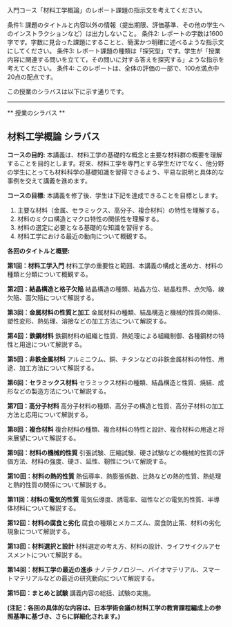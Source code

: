 入門コース「材料工学概論」のレポート課題の指示文を考えてください。

条件1: 課題のタイトルと内容以外の情報（提出期限、評価基準、その他の学生へのインストラクションなど）は出力しないこと。
条件2: レポートの字数は1600字です。字数に見合った課題にすることと、簡潔かつ明確に述べるような指示文にしてください。
条件3: レポート課題の種類は「探究型」です。学生が「授業内容に関連する問いを立てて，その問いに対する答えを探究する」ような指示を考えてください。
条件4: このレポートは、全体の評価の一部で、100点満点中20点の配点です。

この授業のシラバスは以下に示す通りです。

---------------------------------------
** 授業のシラバス **
## 材料工学概論 シラバス

**コースの目的:** 本講義は、材料工学の基礎的な概念と主要な材料群の概要を理解することを目的とします。将来、材料工学を専門とする学生だけでなく、他分野の学生にとっても材料科学の基礎知識を習得できるよう、平易な説明と具体的な事例を交えて講義を進めます。

**コースの目標:**  本講義を修了後、学生は下記を達成できることを目標とします。
1. 主要な材料（金属、セラミックス、高分子、複合材料）の特性を理解する。
2. 材料のミクロ構造とマクロ特性の関係性を理解する。
3. 材料の選定に必要となる基礎的な知識を習得する。
4. 材料工学における最近の動向について概観する。


**各回のタイトルと概要:**

**第1回：材料工学入門**
材料工学の重要性と範囲、本講義の構成と進め方、材料の種類と分類について概観する。

**第2回：結晶構造と格子欠陥**
結晶構造の種類、結晶方位、結晶粒界、点欠陥、線欠陥、面欠陥について解説する。

**第3回：金属材料の性質と加工**
金属材料の種類、結晶構造と機械的性質の関係、塑性変形、熱処理、溶接などの加工方法について解説する。

**第4回：鉄鋼材料**
鉄鋼材料の組織と性質、熱処理による組織制御、各種鋼材の特性と用途について解説する。

**第5回：非鉄金属材料**
アルミニウム、銅、チタンなどの非鉄金属材料の特性、用途、加工方法について解説する。

**第6回：セラミックス材料**
セラミックス材料の種類、結晶構造と性質、焼結、成形などの製造方法について解説する。

**第7回：高分子材料**
高分子材料の種類、高分子の構造と性質、高分子材料の加工方法と応用について解説する。

**第8回：複合材料**
複合材料の種類、複合材料の特性と設計、複合材料の用途と将来展望について解説する。

**第9回：材料の機械的性質**
引張試験、圧縮試験、硬さ試験などの機械的性質の評価方法、材料の強度、硬さ、延性、靭性について解説する。

**第10回：材料の熱的性質**
熱伝導率、熱膨張係数、比熱などの熱的性質、熱処理と熱的性質の関係について解説する。

**第11回：材料の電気的性質**
電気伝導度、誘電率、磁性などの電気的性質、半導体材料について解説する。

**第12回：材料の腐食と劣化**
腐食の種類とメカニズム、腐食防止策、材料の劣化現象について解説する。

**第13回：材料選択と設計**
材料選定の考え方、材料の設計、ライフサイクルアセスメントについて解説する。

**第14回：材料工学の最近の進歩**
ナノテクノロジー、バイオマテリアル、スマートマテリアルなどの最近の研究動向について解説する。

**第15回：まとめと試験**
講義内容の総括、試験の実施。


**(注記：各回の具体的な内容は、日本学術会議の材料工学の教育課程編成上の参照基準に基づき、さらに詳細化されます。)**
